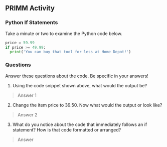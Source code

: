 ## PRIMM Activity
### Python If Statements

Take a minute or two to examine the Python code below.

```python
price = 59.99
if price >= 49.99:
  print('You can buy that tool for less at Home Depot!')
```

### Questions
Answer these questions about the code.  Be specific in your answers!

1. Using the code snippet shown above, what would the output be?
> Answer 1


2. Change the item price to 39.50.  Now what would the output or look like?
> Answer 2


3. What do you notice about the code that immediately follows an if statement?  How is that code formatted or arranged?
> Answer
